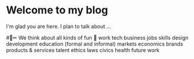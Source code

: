 # Welcome to my blog

I'm glad you are here. I plan to talk about ...

#📐✏
We think about all kinds of fun 💩
work
tech
business
jobs
skills
design
development
education (formal and informal)
markets
economics
brands
products & services
talent
ethics
laws
civics
health
future
work 
